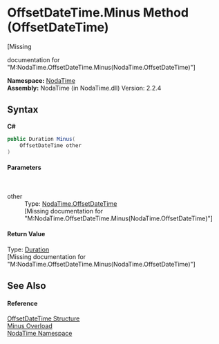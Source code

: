 # OffsetDateTime.Minus Method (OffsetDateTime)
 

\[Missing <summary> documentation for "M:NodaTime.OffsetDateTime.Minus(NodaTime.OffsetDateTime)"\]

**Namespace:**&nbsp;<a href="N_NodaTime">NodaTime</a><br />**Assembly:**&nbsp;NodaTime (in NodaTime.dll) Version: 2.2.4

## Syntax

**C#**<br />
``` C#
public Duration Minus(
	OffsetDateTime other
)
```


#### Parameters
&nbsp;<dl><dt>other</dt><dd>Type: <a href="T_NodaTime_OffsetDateTime">NodaTime.OffsetDateTime</a><br />\[Missing <param name="other"/> documentation for "M:NodaTime.OffsetDateTime.Minus(NodaTime.OffsetDateTime)"\]</dd></dl>

#### Return Value
Type: <a href="T_NodaTime_Duration">Duration</a><br />\[Missing <returns> documentation for "M:NodaTime.OffsetDateTime.Minus(NodaTime.OffsetDateTime)"\]

## See Also


#### Reference
<a href="T_NodaTime_OffsetDateTime">OffsetDateTime Structure</a><br /><a href="Overload_NodaTime_OffsetDateTime_Minus">Minus Overload</a><br /><a href="N_NodaTime">NodaTime Namespace</a><br />